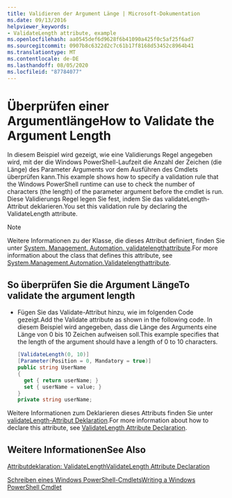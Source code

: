 ```yaml
---
title: Validieren der Argument Länge | Microsoft-Dokumentation
ms.date: 09/13/2016
helpviewer_keywords:
- ValidateLength attribute, example
ms.openlocfilehash: aa0545def6d9628f6b41090a425f0c5af25f6ad7
ms.sourcegitcommit: 0907b8c6322d2c7c61b17f8168d53452c8964b41
ms.translationtype: MT
ms.contentlocale: de-DE
ms.lasthandoff: 08/05/2020
ms.locfileid: "87784077"
---
```

# <a name="how-to-validate-the-argument-length"></a><span data-ttu-id="1b5a7-102">Überprüfen einer Argumentlänge</span><span class="sxs-lookup"><span data-stu-id="1b5a7-102">How to Validate the Argument Length</span></span>

<span data-ttu-id="1b5a7-103">In diesem Beispiel wird gezeigt, wie eine Validierungs Regel angegeben wird, mit der die Windows PowerShell-Laufzeit die Anzahl der Zeichen (die Länge) des Parameter Arguments vor dem Ausführen des Cmdlets überprüfen kann.</span><span class="sxs-lookup"><span data-stu-id="1b5a7-103">This example shows how to specify a validation rule that the Windows PowerShell runtime can use to check the number of characters (the length) of the parameter argument before the cmdlet is run.</span></span> <span data-ttu-id="1b5a7-104">Diese Validierungs Regel legen Sie fest, indem Sie das validateLength-Attribut deklarieren.</span><span class="sxs-lookup"><span data-stu-id="1b5a7-104">You set this validation rule by declaring the ValidateLength attribute.</span></span>

> [!NOTE]
> <span data-ttu-id="1b5a7-105">Weitere Informationen zu der Klasse, die dieses Attribut definiert, finden Sie unter [System. Management. Automation. validatelengthattribute](/dotnet/api/System.Management.Automation.ValidateLengthAttribute).</span><span class="sxs-lookup"><span data-stu-id="1b5a7-105">For more information about the class that defines this attribute, see [System.Management.Automation.Validatelengthattribute](/dotnet/api/System.Management.Automation.ValidateLengthAttribute).</span></span>

## <a name="to-validate-the-argument-length"></a><span data-ttu-id="1b5a7-106">So überprüfen Sie die Argument Länge</span><span class="sxs-lookup"><span data-stu-id="1b5a7-106">To validate the argument length</span></span>

- <span data-ttu-id="1b5a7-107">Fügen Sie das Validate-Attribut hinzu, wie im folgenden Code gezeigt.</span><span class="sxs-lookup"><span data-stu-id="1b5a7-107">Add the Validate attribute as shown in the following code.</span></span> <span data-ttu-id="1b5a7-108">In diesem Beispiel wird angegeben, dass die Länge des Arguments eine Länge von 0 bis 10 Zeichen aufweisen soll.</span><span class="sxs-lookup"><span data-stu-id="1b5a7-108">This example specifies that the length of the argument should have a length of 0 to 10 characters.</span></span>

    ```csharp
    [ValidateLength(0, 10)]
    [Parameter(Position = 0, Mandatory = true)]
    public string UserName
    {
      get { return userName; }
      set { userName = value; }
    }
    private string userName;
    ```

<span data-ttu-id="1b5a7-109">Weitere Informationen zum Deklarieren dieses Attributs finden Sie unter [validateLength-Attribut Deklaration](./validatelength-attribute-declaration.md).</span><span class="sxs-lookup"><span data-stu-id="1b5a7-109">For more information about how to declare this attribute, see [ValidateLength Attribute Declaration](./validatelength-attribute-declaration.md).</span></span>

## <a name="see-also"></a><span data-ttu-id="1b5a7-110">Weitere Informationen</span><span class="sxs-lookup"><span data-stu-id="1b5a7-110">See Also</span></span>

[<span data-ttu-id="1b5a7-111">Attributdeklaration: ValidateLength</span><span class="sxs-lookup"><span data-stu-id="1b5a7-111">ValidateLength Attribute Declaration</span></span>](./validatelength-attribute-declaration.md)

[<span data-ttu-id="1b5a7-112">Schreiben eines Windows PowerShell-Cmdlets</span><span class="sxs-lookup"><span data-stu-id="1b5a7-112">Writing a Windows PowerShell Cmdlet</span></span>](./writing-a-windows-powershell-cmdlet.md)
